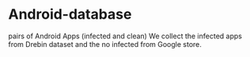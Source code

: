 # Android-database
pairs of Android Apps (infected and clean)
We collect the infected apps from Drebin dataset and the no infected from Google store.

